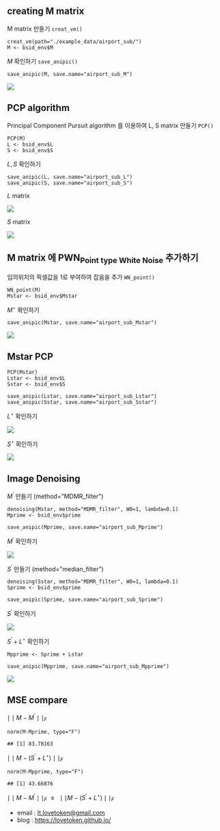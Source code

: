 creating M matrix
-----------------

M matrix 만들기 `creat_vm()`

    creat_vm(path="./example_data/airport_sub/")
    M <- bsid_env$M

*M* 확인하기 `save_anipic()`

    save_anipic(M, save.name="airport_sub_M")

![](airport_sub_M.gif)

PCP algorithm
-------------

Principal Component Pursuit algorithm 를 이용하여 L, S matrix 만들기
`PCP()`

    PCP(M)
    L <- bsid_env$L
    S <- bsid_env$S

*L*, *S* 확인하기

    save_anipic(L, save.name="airport_sub_L")
    save_anipic(S, save.name="airport_sub_S")

*L* matrix

![](airport_sub_L.gif)

*S* matrix

![](airport_sub_S.gif)

M matrix 에 PWN<sub>Point type White Noise</sub> 추가하기
---------------------------------------------------------

임의위치의 픽셀값을 1로 부여하여 잡음을 추가 `WN_point()`

    WN_point(M)
    Mstar <- bsid_env$Mstar

*M*<sup>⋆</sup> 확인하기

    save_anipic(Mstar, save.name="airport_sub_Mstar")

![](airport_sub_Mstar.gif)

Mstar PCP
---------

    PCP(Mstar)
    Lstar <- bsid_env$L
    Sstar <- bsid_env$S

    save_anipic(Lstar, save.name="airport_sub_Lstar")
    save_anipic(Sstar, save.name="airport_sub_Sstar")

*L*<sup>⋆</sup> 확인하기

![](airport_sub_Lstar.gif)

*S*<sup>⋆</sup> 확인하기

![](airport_sub_Sstar.gif)

Image Denoising
---------------

*M*<sup>′</sup> 만들기 (method="MDMR\_filter")

    denoising(Mstar, method="MDMR_filter", W0=1, lambda=0.1)
    Mprime <- bsid_env$prime

    save_anipic(Mprime, save.name="airport_sub_Mprime")

*M*<sup>′</sup> 확인하기

![](airport_sub_Mprime.gif)

*S*<sup>′</sup> 만들기 (method="median\_filter")

    denoising(Sstar, method="MDMR_filter", W0=1, lambda=0.1)
    Sprime <- bsid_env$prime

    save_anipic(Sprime, save.name="airport_sub_Sprime")

*S*<sup>′</sup> 확인하기

![](airport_sub_Sprime.gif)

*S*<sup>′</sup> + *L*<sup>⋆</sup> 확인하기

    Mpprime <- Sprime + Lstar

    save_anipic(Mpprime, save.name="airport_sub_Mpprime")

![](airport_sub_Mpprime.gif)

MSE compare
-----------

∣ ∣ *M* − *M*<sup>′</sup> ∣ ∣<sub>*F*</sub>

    norm(M-Mprime, type="F")

    ## [1] 83.78163

∣ ∣ *M* − (*S*<sup>′</sup> + *L*<sup>⋆</sup>) ∣ ∣<sub>*F*</sub>

    norm(M-Mpprime, type="F")

    ## [1] 43.66876

∣ ∣ *M* − *M*<sup>′</sup> ∣ ∣<sub>*F*</sub>  ≥   ∣ ∣*M* − (*S*<sup>′</sup> + *L*<sup>⋆</sup>) ∣ ∣<sub>*F*</sub>

-   email : <lt.lovetoken@gmail.com>
-   blog : <https://lovetoken.github.io/>
